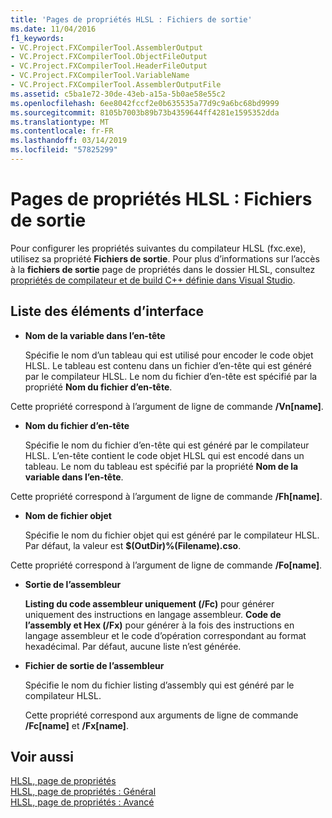 ```yaml
---
title: 'Pages de propriétés HLSL : Fichiers de sortie'
ms.date: 11/04/2016
f1_keywords:
- VC.Project.FXCompilerTool.AssemblerOutput
- VC.Project.FXCompilerTool.ObjectFileOutput
- VC.Project.FXCompilerTool.HeaderFileOutput
- VC.Project.FXCompilerTool.VariableName
- VC.Project.FXCompilerTool.AssemblerOutputFile
ms.assetid: c5ba1e72-30de-43eb-a15a-5b0ae58e55c2
ms.openlocfilehash: 6ee8042fccf2e0b635535a77d9c9a6bc68bd9999
ms.sourcegitcommit: 8105b7003b89b73b4359644ff4281e1595352dda
ms.translationtype: MT
ms.contentlocale: fr-FR
ms.lasthandoff: 03/14/2019
ms.locfileid: "57825299"
---
```

# <a name="hlsl-property-pages-output-files"></a>Pages de propriétés HLSL : Fichiers de sortie

Pour configurer les propriétés suivantes du compilateur HLSL (fxc.exe), utilisez sa propriété **Fichiers de sortie**. Pour plus d’informations sur l’accès à la **fichiers de sortie** page de propriétés dans le dossier HLSL, consultez [propriétés de compilateur et de build C++ définie dans Visual Studio](../working-with-project-properties.md).

## <a name="uielement-list"></a>Liste des éléments d’interface

- **Nom de la variable dans l’en-tête**

   Spécifie le nom d’un tableau qui est utilisé pour encoder le code objet HLSL. Le tableau est contenu dans un fichier d’en-tête qui est généré par le compilateur HLSL. Le nom du fichier d’en-tête est spécifié par la propriété **Nom du fichier d’en-tête**.

Cette propriété correspond à l’argument de ligne de commande **/Vn[name]**.

- **Nom du fichier d’en-tête**

   Spécifie le nom du fichier d’en-tête qui est généré par le compilateur HLSL. L’en-tête contient le code objet HLSL qui est encodé dans un tableau. Le nom du tableau est spécifié par la propriété **Nom de la variable dans l’en-tête**.

Cette propriété correspond à l’argument de ligne de commande **/Fh[name]**.

- **Nom de fichier objet**

   Spécifie le nom du fichier objet qui est généré par le compilateur HLSL. Par défaut, la valeur est **$(OutDir)%(Filename).cso**.

Cette propriété correspond à l’argument de ligne de commande **/Fo[name]**.

- **Sortie de l’assembleur**

   **Listing du code assembleur uniquement (/Fc)** pour générer uniquement des instructions en langage assembleur. **Code de l’assembly et Hex (/Fx)** pour générer à la fois des instructions en langage assembleur et le code d’opération correspondant au format hexadécimal. Par défaut, aucune liste n’est générée.

- **Fichier de sortie de l’assembleur**

   Spécifie le nom du fichier listing d’assembly qui est généré par le compilateur HLSL.

   Cette propriété correspond aux arguments de ligne de commande **/Fc[name]** et **/Fx[name]**.

## <a name="see-also"></a>Voir aussi

[HLSL, page de propriétés](hlsl-property-pages.md)<br>
[HLSL, page de propriétés : Général](hlsl-property-pages-general.md)<br>
[HLSL, page de propriétés : Avancé](hlsl-property-pages-advanced.md)
